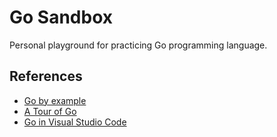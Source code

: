 # Go Sandbox

Personal  playground  for practicing Go programming language.









## References 

* [Go by example](https://gobyexample.com)
* [A Tour of  Go](https://tour.golang.org)
* [Go in Visual Studio Code](https://code.visualstudio.com/docs/languages/go)